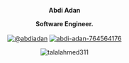 <p align="center"><strong>Abdi Adan</strong></p>
<p align="center"><strong>Software Engineer.</strong></p>

<p align="center">
<a href=https://dev.to/@abdiadan target="_blank"><img align="center" src=https://img.shields.io/badge/-Dev-lightgrey alt="@abdiadan"/></a>
<a href=https://www.linkedin.com/in/abdi-adan-764564176/ target="_blank"><img align="center" src=https://img.shields.io/badge/LinkedIn-blue alt="abdi-adan-764564176" /></a>
</p>

<p align="center"><img src="https://github-readme-streak-stats.herokuapp.com/?user=abdi-adan&" alt="talalahmed311" /></p>
